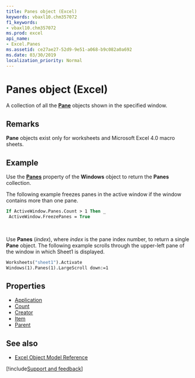 ```yaml
---
title: Panes object (Excel)
keywords: vbaxl10.chm357072
f1_keywords:
- vbaxl10.chm357072
ms.prod: excel
api_name:
- Excel.Panes
ms.assetid: ce27ae27-52d9-9e51-a068-b9c082a0a692
ms.date: 03/30/2019
localization_priority: Normal
---
```



# Panes object (Excel)

A collection of all the **[Pane](Excel.Pane.md)** objects shown in the specified window.


## Remarks

**Pane** objects exist only for worksheets and Microsoft Excel 4.0 macro sheets.


## Example

Use the **[Panes](excel.window.panes.md)** property of the **Windows** object to return the **Panes** collection. 

The following example freezes panes in the active window if the window contains more than one pane.

```vb
If ActiveWindow.Panes.Count > 1 Then _ 
 ActiveWindow.FreezePanes = True
```

<br/>

Use **Panes** (_index_), where _index_ is the pane index number, to return a single **Pane** object. The following example scrolls through the upper-left pane of the window in which Sheet1 is displayed.

```vb
Worksheets("sheet1").Activate 
Windows(1).Panes(1).LargeScroll down:=1
```

## Properties

- [Application](Excel.Panes.Application.md)
- [Count](Excel.Panes.Count.md)
- [Creator](Excel.Panes.Creator.md)
- [Item](Excel.Panes.Item.md)
- [Parent](Excel.Panes.Parent.md)

## See also

- [Excel Object Model Reference](overview/Excel/object-model.md)

[!include[Support and feedback](~/includes/feedback-boilerplate.md)]